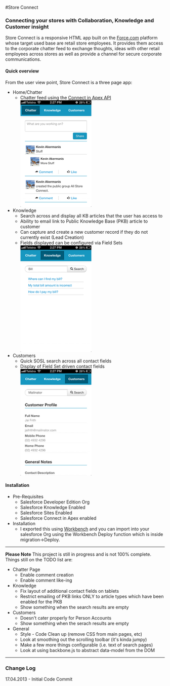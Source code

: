 #Store Connect

### Connecting your stores with Collaboration, Knowledge and Customer insight

Store Connect is a responsive HTML app built on the [Force.com](http://www.force.com) platform whose target used base are retail store employees.
It provides them access to the corporate chatter feed to exchange thoughts, ideas with other retail employees across stores as well as provide a channel for secure corporate communications.

#### Quick overview 

From the user view point, Store Connect is a three page app:

* Home/Chatter
	* Chatter feed using the [Connect in Apex API](http://developer.force.com/cookbook/recipe/connect-in-apex-pilot)
	![Home/Chatter page](1-Chatter.png)
* Knowledge
	* Search across and display all KB articles that the user has access to
	* Ability to email link to Public Knowledge Base (PKB) article to customer
	* Can capture and create a new customer record if they do not currently exist (Lead Creation)
	* Fields displayed can be configured via Field Sets
	![Knowledge](2-Knowledge.png)
* Customers
	* Quick SOSL search across all contact fields
	* Display of Field Set driven contact fields
	![Customers](3-Customer.png)
	

#### Installation

* Pre-Requisites
	* Salesforce Developer Edition Org
	* Salesforce Knowledge Enabled	
	* Salesforce Sites Enabled
	* Salesforce Connect in Apex enabled
* Installation
	* I exported this using [Workbench](https://workbench.developerforce.com/) and you can import into your salesforce Org using the Workbench Deploy function which is inside migration->Deploy.
	
----

**Please Note**
This project is still in progress and is not 100% complete.  Things still on the TODO list are:
* Chatter Page
	* Enable comment creation
	* Enable comment like-ing
* Knowledge
	* Fix layout of additional contact fields on tablets
	* Restrict emailing of PKB links ONLY to article types which have been enabled for the PKB
	* Show something when the search results are empty
* Customers
	* Doesn't cater properly for Person Accounts
	* Show something when the serach results are empty
* General
	* Style - Code Clean up (remove CSS from main pages, etc)
	* Look at smoothing out the scrolling toolbar (it's kinda jumpy)
	* Make a few more things configurable (i.e. text of search pages)
	* Look at using backbone.js to abstract data-model from the DOM

----

### Change Log ###

17.04.2013 - Initial Code Commit


